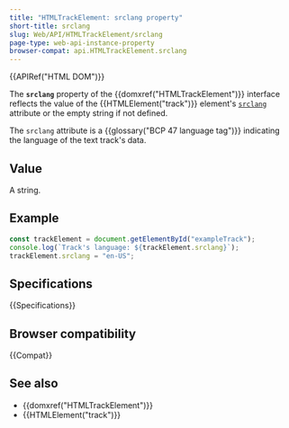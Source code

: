 ```yaml
---
title: "HTMLTrackElement: srclang property"
short-title: srclang
slug: Web/API/HTMLTrackElement/srclang
page-type: web-api-instance-property
browser-compat: api.HTMLTrackElement.srclang
---
```


{{APIRef("HTML DOM")}}

The **`srclang`** property of the {{domxref("HTMLTrackElement")}} interface reflects the value of
the {{HTMLElement("track")}} element's [`srclang`](/en-US/docs/Web/HTML/Reference/Elements/track#srclang) attribute or the empty string if not defined.

The `srclang` attribute is a {{glossary("BCP 47 language tag")}} indicating the language of the text track's data.

## Value

A string.

## Example

```js
const trackElement = document.getElementById("exampleTrack");
console.log(`Track's language: ${trackElement.srclang}`);
trackElement.srclang = "en-US";
```

## Specifications

{{Specifications}}

## Browser compatibility

{{Compat}}

## See also

- {{domxref("HTMLTrackElement")}}
- {{HTMLElement("track")}}

